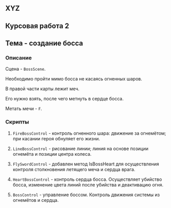 ## XYZ
 
## Курсовая работа 2 

## Тема - создание босса

### Описание

Сцена - `BossScene`.

Необходимо пройти мимо босса не касаясь огненных шаров.

В правой части карты лежит меч.

Его нужно взять, после чего метнуть в сердце босса.

Метать мечи - `F`.

### Скрипты

1) `FireBossControl` - контроль огненного шара: движение за огнемётом; при касании героя обнуляет его жизни.

2) `LineBossControl` - рисование линии; линия на основе позиции огнемёта и позиции центра колеса.

3) `FlySwordControl` - добавлен метод IsBossHeart для осуществления контроля столкновения летящего меча и сердца врага.

4) `HeartBossControl` - контроль сердца босса. Осуществляет убийство босса, изменение цвета линий после убийства и деактивацию огня.

5) `BossControl` - управление боссом. Контроль движения системы из огнемётов и сердца.

